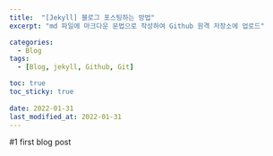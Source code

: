 ```yaml
---
title:  "[Jekyll] 블로그 포스팅하는 방법"
excerpt: "md 파일에 마크다운 문법으로 작성하여 Github 원격 저장소에 업로드"

categories:
  - Blog
tags:
  - [Blog, jekyll, Github, Git]

toc: true
toc_sticky: true
 
date: 2022-01-31
last_modified_at: 2022-01-31
---
```


#1 first blog post